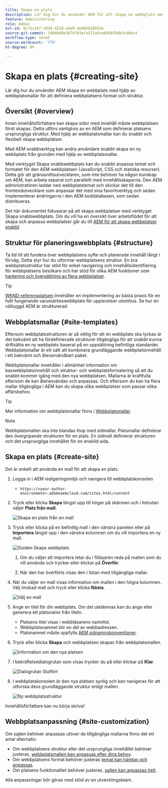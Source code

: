 ```yaml
---
title: Skapa en plats
description: Lär dig hur du använder AEM för att skapa en webbplats med hjälp av webbplatsmallar för att definiera webbplatsens format och struktur.
feature: Administering
role: Admin
exl-id: 9c71c167-2934-4210-abd9-ab085b36593b
source-git-commit: 1994b90e3876f03efa571a9ce65b9fb8b3c90ec4
workflow-type: tm+mt
source-wordcount: '775'
ht-degree: 0%

---
```


# Skapa en plats {#creating-site}

Lär dig hur du använder AEM skapa en webbplats med hjälp av webbplatsmallar för att definiera webbplatsens format och struktur.

## Översikt {#overview}

Innan innehållsförfattare kan skapa sidor med innehåll måste webbplatsen först skapas. Detta utförs vanligtvis av en AEM som definierar platsens ursprungliga struktur. Med hjälp av webbplatsmallar kan du snabbt och flexibelt skapa webbplatser.

Med AEM snabbverktyg kan andra användare snabbt skapa en ny webbplats från grunden med hjälp av webbplatsmallar.

Med verktyget Skapa snabbwebbplats kan du snabbt anpassa temat och formatet för den AEM webbplatsen (JavaScript, CSS och statiska resurser). Detta gör att gränssnittsutvecklaren, som inte behöver ha någon kunskap om AEM, kan arbeta separat och parallellt med innehållsskaparna. Den AEM administratören laddar ned webbplatstemat och skickar det till den frontendutvecklare som anpassar det med sina favoritverktyg och sedan implementerar ändringarna i den AEM koddatabasen, som sedan distribueras.

Det här dokumentet fokuserar på att skapa webbplatser med verktyget Skapa snabbwebbplats. Om du vill ha en översikt över arbetsflödet för att skapa och anpassa webbplatser går du till [AEM för att skapa webbplatser snabbt](/help/journey-sites/quick-site/overview.md)

## Struktur för planeringswebbplats {#structure}

Ta tid till att fundera över webbplatsens syfte och planerade innehåll långt i förväg. Detta styr hur du utformar webbplatsens struktur. En bra webbplatsstruktur har stöd för enkel navigering och innehållsidentifiering för webbplatsens besökare och har stöd för olika AEM funktioner som [hantering och översättning av flera webbplatser](/help/sites-cloud/administering/msm-and-translation.md).

>[!TIP]
>
>[WKND-referensplatsen](https://wknd.site) innehåller en implementering av bästa praxis för en fullt fungerande varumärkeswebbplats för upplevelser utomhus. Se hur en välbyggd AEM är strukturerad.

## Webbplatsmallar {#site-templates}

Eftersom webbplatsstrukturen är så viktig för att en webbplats ska lyckas är det bekvämt att ha fördefinierade strukturer tillgängliga för att snabbt kunna driftsätta en ny webbplats baserat på en uppsättning befintliga standarder. Webbplatsmallar är ett sätt att kombinera grundläggande webbplatsinnehåll i ett bekvämt och återanvändbart paket.

Webbplatsmallar innehåller i allmänhet information om baswebbplatsinnehåll och struktur- och webbplatsformatering så att du snabbt kommer igång med den nya webbplatsen. Mallarna är kraftfulla eftersom de kan återanvändas och anpassas. Och eftersom du kan ha flera mallar tillgängliga i AEM kan du skapa olika webbplatser som passar olika affärsbehov.

>[!TIP]
>
>Mer information om webbplatsmallar finns i [Webbplatsmallar](site-templates.md).

>[!NOTE]
>
>Webbplatsmallen ska inte blandas ihop med sidmallar. Platsmallar definierar den övergripande strukturen för en plats. En sidmall definierar strukturen och det ursprungliga innehållet för en enskild sida.

## Skapa en plats {#create-site}

Det är enkelt att använda en mall för att skapa en plats.

1. Logga in i AEM redigeringsmiljö och navigera till webbplatskonsolen

   * `https://<your-author-environment>.adobeaemcloud.com/sites.html/content`

1. Tryck eller klicka **Skapa** längst upp till höger på skärmen och i listrutan väljer **Plats från mall**.

   ![Skapa en plats från en mall](../assets/create-site-from-template.png)

1. Tryck eller klicka på en befintlig mall i den vänstra panelen eller på **Importera** längst upp i den vänstra kolumnen om du vill importera en ny mall.

   ![Guiden Skapa webbplats](../assets/site-creation-wizard.png)

   1. Om du väljer att importera letar du i filläsaren reda på mallen som du vill använda och trycker eller klickar på **Överför**.

   1. När den har överförts visas den i listan med tillgängliga mallar.

1. När du väljer en mall visas information om mallen i den högra kolumnen. Välj önskad mall och tryck eller klicka **Nästa**.

   ![Välj en mall](../assets/select-site-template.png)

1. Ange en titel för din webbplats. Om det utelämnas kan du ange eller generera ett platsnamn från titeln.

   * Platsens titel visas i webbläsarens namnlist.
   * Webbplatsnamnet blir en del av webbadressen.
   * Platsnamnet måste uppfylla [AEM sidnamnskonventioner](/help/sites-cloud/authoring/fundamentals/organizing-pages.md#page-name-restrictions-and-best-practices).

1. Tryck eller klicka **Skapa** och webbplatsen skapas från webbplatsmallen.

   ![Information om den nya platsen](../assets/create-site-details.png)

1. I bekräftelsedialogrutan som visas trycker du på eller klickar på **Klar**.

   ![Dialogrutan Slutfört](../assets/success.png)

1. I webbplatskonsolen är den nya platsen synlig och kan navigeras för att utforska dess grundläggande struktur enligt mallen.

   ![Ny webbplatsstruktur](../assets/new-site.png)

Innehållsförfattare kan nu börja skriva!

## Webbplatsanpassning {#site-customization}

Om sajten behöver anpassas utöver de tillgängliga mallarna finns det ett antal alternativ.

* Om webbplatsens struktur eller det ursprungliga innehållet behöver justeras, [webbplatsmallen kan anpassas efter dina behov](site-templates.md).
* Om webbplatsens format behöver justeras [temat kan hämtas och anpassas](/help/journey-sites/quick-site/overview.md).
* Om platsens funktionalitet behöver justeras, [sajten kan anpassas helt](/help/implementing/developing/introduction/develop-wknd-tutorial.md).

Alla anpassningar bör göras med stöd av en utvecklingsteam.
